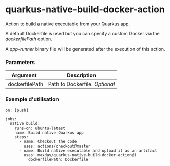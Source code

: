 # quarkus-native-build-docker-action

Action to build a native executable from your Quarkus app.

A default Dockerfile is used but you can specify a custom Docker via the *dockerfilePath* option.

A *app-runner* binary file will be generated after the execution of this action.

### Parameters

| Argument   | Description |
|--------|-------------|
| dockerfilePath  | Path to Dockerfile. _Optional_  |

### Exemple d'utilisation

```
on: [push]

jobs:
  native_build:
    runs-on: ubuntu-latest
    name: Build native Quarkus app
    steps:
      - name: Checkout the code
        uses: actions/checkout@master
      - name: Build native executable and upload it as an artifact
        uses: maxday/quarkus-native-build-docker-action@1
          dockerfilePath: Dockerfile

```
